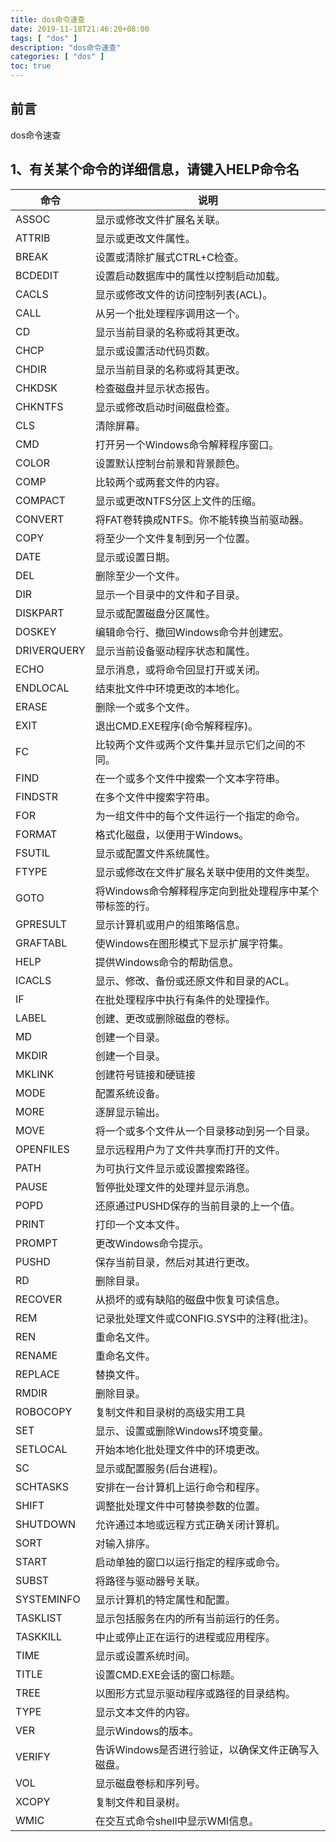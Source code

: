 ```yaml
---
title: dos命令速查
date: 2019-11-18T21:46:20+08:00
tags: [ "dos" ]
description: "dos命令速查"
categories: [ "dos" ]
toc: true
---
```


## 前言
dos命令速查

## 1、有关某个命令的详细信息，请键入HELP命令名
命令|说明
-|-
ASSOC|显示或修改文件扩展名关联。
ATTRIB|显示或更改文件属性。
BREAK|设置或清除扩展式CTRL+C检查。
BCDEDIT|设置启动数据库中的属性以控制启动加载。
CACLS|显示或修改文件的访问控制列表(ACL)。
CALL|从另一个批处理程序调用这一个。
CD|显示当前目录的名称或将其更改。
CHCP|显示或设置活动代码页数。
CHDIR|显示当前目录的名称或将其更改。
CHKDSK|检查磁盘并显示状态报告。
CHKNTFS|显示或修改启动时间磁盘检查。
CLS|清除屏幕。
CMD|打开另一个Windows命令解释程序窗口。
COLOR|设置默认控制台前景和背景颜色。
COMP|比较两个或两套文件的内容。
COMPACT|显示或更改NTFS分区上文件的压缩。
CONVERT|将FAT卷转换成NTFS。你不能转换当前驱动器。
COPY|将至少一个文件复制到另一个位置。
DATE|显示或设置日期。
DEL|删除至少一个文件。
DIR|显示一个目录中的文件和子目录。
DISKPART|显示或配置磁盘分区属性。
DOSKEY|编辑命令行、撤回Windows命令并创建宏。
DRIVERQUERY|显示当前设备驱动程序状态和属性。
ECHO|显示消息，或将命令回显打开或关闭。
ENDLOCAL|结束批文件中环境更改的本地化。
ERASE|删除一个或多个文件。
EXIT|退出CMD.EXE程序(命令解释程序)。
FC|比较两个文件或两个文件集并显示它们之间的不同。
FIND|在一个或多个文件中搜索一个文本字符串。
FINDSTR|在多个文件中搜索字符串。
FOR|为一组文件中的每个文件运行一个指定的命令。
FORMAT|格式化磁盘，以便用于Windows。
FSUTIL|显示或配置文件系统属性。
FTYPE|显示或修改在文件扩展名关联中使用的文件类型。
GOTO|将Windows命令解释程序定向到批处理程序中某个带标签的行。
GPRESULT|显示计算机或用户的组策略信息。
GRAFTABL|使Windows在图形模式下显示扩展字符集。
HELP|提供Windows命令的帮助信息。
ICACLS|显示、修改、备份或还原文件和目录的ACL。
IF|在批处理程序中执行有条件的处理操作。
LABEL|创建、更改或删除磁盘的卷标。
MD|创建一个目录。
MKDIR|创建一个目录。
MKLINK|创建符号链接和硬链接
MODE|配置系统设备。
MORE|逐屏显示输出。
MOVE|将一个或多个文件从一个目录移动到另一个目录。
OPENFILES|显示远程用户为了文件共享而打开的文件。
PATH|为可执行文件显示或设置搜索路径。
PAUSE|暂停批处理文件的处理并显示消息。
POPD|还原通过PUSHD保存的当前目录的上一个值。
PRINT|打印一个文本文件。
PROMPT|更改Windows命令提示。
PUSHD|保存当前目录，然后对其进行更改。
RD|删除目录。
RECOVER|从损坏的或有缺陷的磁盘中恢复可读信息。
REM|记录批处理文件或CONFIG.SYS中的注释(批注)。
REN|重命名文件。
RENAME|重命名文件。
REPLACE|替换文件。
RMDIR|删除目录。
ROBOCOPY|复制文件和目录树的高级实用工具
SET|显示、设置或删除Windows环境变量。
SETLOCAL|开始本地化批处理文件中的环境更改。
SC|显示或配置服务(后台进程)。
SCHTASKS|安排在一台计算机上运行命令和程序。
SHIFT|调整批处理文件中可替换参数的位置。
SHUTDOWN|允许通过本地或远程方式正确关闭计算机。
SORT|对输入排序。
START|启动单独的窗口以运行指定的程序或命令。
SUBST|将路径与驱动器号关联。
SYSTEMINFO|显示计算机的特定属性和配置。
TASKLIST|显示包括服务在内的所有当前运行的任务。
TASKKILL|中止或停止正在运行的进程或应用程序。
TIME|显示或设置系统时间。
TITLE|设置CMD.EXE会话的窗口标题。
TREE|以图形方式显示驱动程序或路径的目录结构。
TYPE|显示文本文件的内容。
VER|显示Windows的版本。
VERIFY|告诉Windows是否进行验证，以确保文件正确写入磁盘。
VOL|显示磁盘卷标和序列号。
XCOPY|复制文件和目录树。
WMIC|在交互式命令shell中显示WMI信息。